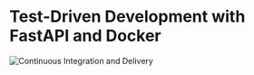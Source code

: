 # Test-Driven Development with FastAPI and Docker

![Continuous Integration and Delivery](https://github.com/arvindcletus/minerva-app/workflows/Continuous%20Integration%20and%20Delivery/badge.svg?branch=main)

